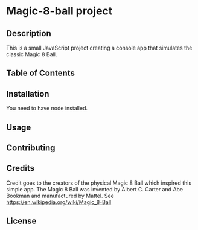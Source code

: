 # Magic-8-ball project
## Description
This is a small JavaScript project creating a console app that simulates the classic Magic 8 Ball.
## Table of Contents
## Installation
You need to have node installed.
## Usage
## Contributing
## Credits
Credit goes to the creators of the physical Magic 8 Ball which inspired this simple app. The Magic 8 Ball was invented by Albert C. Carter and Abe Bookman and manufactured by Mattel.  See https://en.wikipedia.org/wiki/Magic_8-Ball
## License
